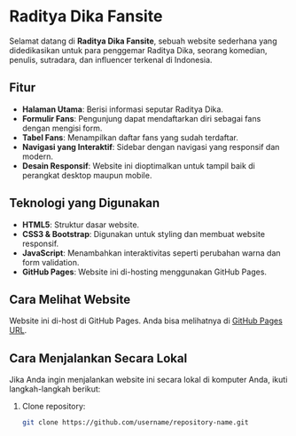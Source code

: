 # Raditya Dika Fansite

Selamat datang di **Raditya Dika Fansite**, sebuah website sederhana yang didedikasikan untuk para penggemar Raditya Dika, seorang komedian, penulis, sutradara, dan influencer terkenal di Indonesia.

## Fitur

- **Halaman Utama**: Berisi informasi seputar Raditya Dika.
- **Formulir Fans**: Pengunjung dapat mendaftarkan diri sebagai fans dengan mengisi form.
- **Tabel Fans**: Menampilkan daftar fans yang sudah terdaftar.
- **Navigasi yang Interaktif**: Sidebar dengan navigasi yang responsif dan modern.
- **Desain Responsif**: Website ini dioptimalkan untuk tampil baik di perangkat desktop maupun mobile.

## Teknologi yang Digunakan

- **HTML5**: Struktur dasar website.
- **CSS3 & Bootstrap**: Digunakan untuk styling dan membuat website responsif.
- **JavaScript**: Menambahkan interaktivitas seperti perubahan warna dan form validation.
- **GitHub Pages**: Website ini di-hosting menggunakan GitHub Pages.

## Cara Melihat Website

Website ini di-host di GitHub Pages. Anda bisa melihatnya di [GitHub Pages URL](https://username.github.io/repository-name).

## Cara Menjalankan Secara Lokal

Jika Anda ingin menjalankan website ini secara lokal di komputer Anda, ikuti langkah-langkah berikut:

1. Clone repository:
   ```bash
   git clone https://github.com/username/repository-name.git
